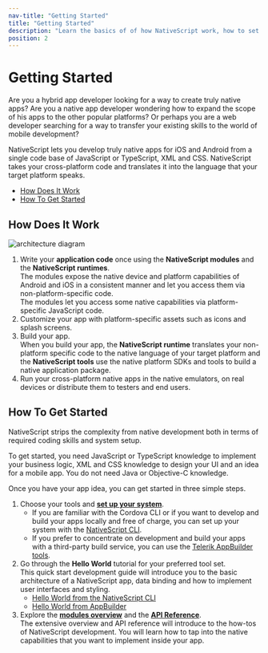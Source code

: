 ```yaml
---
nav-title: "Getting Started"
title: "Getting Started"
description: "Learn the basics of of how NativeScript work, how to set up your system and how to create your first Hello World app"
position: 2
---
```


# Getting Started

Are you a hybrid app developer looking for a way to create truly native apps? Are you a native app developer wondering how to expand the scope of his apps to the other popular platforms? Or perhaps you are a web developer searching for a way to transfer your existing skills to the world of mobile development?

NativeScript lets you develop truly native apps for iOS and Android from a single code base of JavaScript or TypeScript, XML and CSS. NativeScript takes your cross-platform code and translates it into the language that your target platform speaks. 

* [How Does It Work](#how-does-it-work)
* [How To Get Started](#how-to-get-started)

## How Does It Work

![architecture diagram](img/architecture.png "architecture diagram")

1. Write your **application code** once using the **NativeScript modules** and the **NativeScript runtimes**.<br/>The modules expose the native device and platform capabilities of Android and iOS in a consistent manner and let you access them via non-platform-specific code.<br/>The modules let you access some native capabilities via platform-specific JavaScript code.
1. Customize your app with platform-specific assets such as icons and splash screens.
1. Build your app.<br/>When you build your app, the **NativeScript runtime** translates your non-platform specific code to the native language of your target platform and the **NativeScript tools** use the native platform SDKs and tools to build a native application package.
1. Run your cross-platform native apps in the native emulators, on real devices or distribute them to testers and end users.

## How To Get Started

NativeScript strips the complexity from native development both in terms of required coding skills and system setup. 

To get started, you need JavaScript or TypeScript knowledge to implement your business logic, XML and CSS knowledge to design your UI and an idea for a mobile app. You do not need Java or Objective-C knowledge.

Once you have your app idea, you can get started in three simple steps.

1. Choose your tools and **[set up your system](quick-start/setup/quick-setup.md)**.
	* If you are familiar with the Cordova CLI or if you want to develop and build your apps locally and free of charge, you can set up your system with the [NativeScript CLI](quick-start/setup/ns-cli-setup).
	* If you prefer to concentrate on development and build your apps with a third-party build service, you can use the [Telerik AppBuilder tools](quick-start/setup/ab-setup).
1. Go through the **Hello World** tutorial for your preferred tool set.<br/>This quick start development guide will introduce you to the basic architecture of a NativeScript app, data binding and how to implement user interfaces and styling.
	* [Hello World from the NativeScript CLI](quick-start/hello-world/hello-world-ns-cli.md)
	* [Hello World from AppBuilder](quick-start/hello-world/hello-world-appbuilder.md)
1. Explore the **[modules overview](modules.md)** and the **[API Reference](ApiReference/application/README.md)**.<br/>The extensive overview and API reference will introduce to the how-tos of NativeScript development. You will learn how to tap into the native capabilities that you want to implement inside your app.